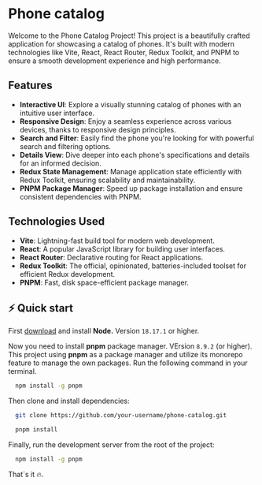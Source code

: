 # Phone catalog

Welcome to the Phone Catalog Project! This project is a beautifully crafted application for showcasing a catalog of
phones. It's built with modern technologies like Vite, React, React Router, Redux Toolkit, and PNPM to ensure a smooth
development experience and high performance.

## Features

- **Interactive UI**: Explore a visually stunning catalog of phones with an intuitive user interface.
- **Responsive Design**: Enjoy a seamless experience across various devices, thanks to responsive design principles.
- **Search and Filter**: Easily find the phone you're looking for with powerful search and filtering options.
- **Details View**: Dive deeper into each phone's specifications and details for an informed decision.
- **Redux State Management**: Manage application state efficiently with Redux Toolkit, ensuring scalability and
  maintainability.
- **PNPM Package Manager**: Speed up package installation and ensure consistent dependencies with PNPM.

## Technologies Used

- **Vite**: Lightning-fast build tool for modern web development.
- **React**: A popular JavaScript library for building user interfaces.
- **React Router**: Declarative routing for React applications.
- **Redux Toolkit**: The official, opinionated, batteries-included toolset for efficient Redux development.
- **PNPM**: Fast, disk space-efficient package manager.

## ⚡️ Quick start

First [download](https://nodejs.org/en/download) and install **Node.** Version `18.17.1` or higher.

Now you need to install **pnpm** package manager. VErsion `8.9.2` (or higher). This project using **pnpm** as a package
manager and utilize its monorepo feature to manage the own packages. Run the following command in your terminal.

```bash
  npm install -g pnpm
```

Then clone and install dependencies:

```bash
  git clone https://github.com/your-username/phone-catalog.git
```

```bash
  pnpm install
```

Finally, run the development server from the root of the project:

```bash
  npm install -g pnpm
```

That`s it 🔥.
